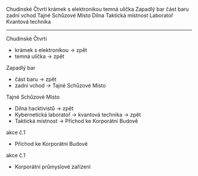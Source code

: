 Chudinské Čtvrti
krámek s elektronikou
temná ulička
Zapadlý bar
část baru
zadní vchod
Tajné Schůzové Místo
Dílna
Taktická místnost
Laboratoř
Kvantová technika

---

Chudinské Čtvrti

- krámek s elektronikou -> zpět
- temná ulička -> zpět

Zapadlý bar

- část baru -> zpět
- zadní vchod -> Tajné Schůzové Místo

Tajné Schůzové Místo

- Dílna hacktivistů -> zpět
- Kybernetická laboratoř -> kvantová technika -> zpět
- Taktická místnost -> Příchod ke Korporátní Budově

akce č.1

- Příchod ke Korporátní Budově

akce č.1

- Korporátní průmyslové zařízení
